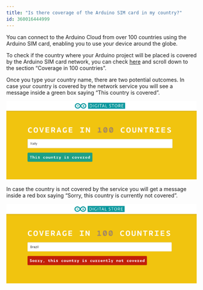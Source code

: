 ```yaml
---
title: "Is there coverage of the Arduino SIM card in my country?"
id: 360016444999
---
```


You can connect to the Arduino Cloud from over 100 countries using the Arduino SIM card, enabling you to use your device around the globe.

To check if the country where your Arduino project will be placed is covered by the Arduino SIM card network, you can check [here](https://store.arduino.cc/digital/sim#) and scroll down to the section “Coverage in 100 countries”.

Once you type your country name, there are two potential outcomes. In case your country is covered by the network service you will see a message inside a green box saying “This country is covered”.

![SIM covered in selected country](img/SIM_covered.png "SIM covered in selected country")

In case the country is not covered by the service you will get a message inside a red box saying “Sorry, this country is currently not covered”.

![SIM not covered](img/SIM_notCovered.png "SIM not covered")
